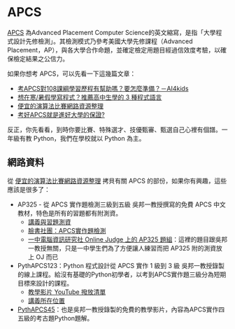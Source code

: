 # APCS

[APCS](https://apcs.csie.ntnu.edu.tw/) 為Advanced Placement Computer Science的英文縮寫，是指「大學程式設計先修檢測」。其檢測模式乃參考美國大學先修課程（Advanced Placement，AP），與各大學合作命題，並確定檢定用題目經過信效度考驗，以確保檢定結果之公信力。


如果你想考 APCS，可以先看一下這幾篇文章：

- [考APCS對108課綱學習歷程有幫助嗎？要怎麼準備？－AI4kids](https://ai4kids.ai/blogs/blog/what-is-apcs)
- [想在寒/暑假學寫程式？推薦高中生學的 3 種程式語言](https://jcshawn.com/coding-language-for-student/)
- [便宜的演算法比賽網路資源整理](https://hackmd.io/@pr3pony/HysEHoYe8)
- [考好APCS就是進好大學的保證?](https://www.apcs.cc/2020/06/apcs.html)

反正，你先看看，到時你要比賽、特殊選才、技優甄審、甄選自己心裡有個譜。一年級有教 Python，我們在學校就以 Python 為主。

## 網路資料

從 [便宜的演算法比賽網路資源整理](https://hackmd.io/@pr3pony/HysEHoYe8) 拷貝有關 APCS 的部份，如果你有興趣，這些應該是很多了：

- AP325 - 從 APCS 實作題檢測三級到五級
吳邦一教授撰寫的免費 APCS 中文教材，特色是所有的習題都有附測資。
    - [講義與習題測資](https://drive.google.com/drive/folders/10hZCMHH0YgsfguVZCHU7EYiG8qJE5f-m)
    - [臉書社團：APCS實作題檢測](https://www.facebook.com/groups/359446638362710)
    - [一中電腦資訊研究社 Online Judge 上的 AP325 題組](https://judge.tcirc.tw/Problems?tag=AP325)：這裡的題目跟吳邦一教授無關，只是一中學生們為了方便讓人練習而把 AP325 附的測資放上 OJ 而已
- PythAPCS123：Python 程式設計從 APCS 實作 1 級到 3 級
吳邦一教授錄製的線上課程。給沒有基礎的Python初學者，以考到APCS實作題三級分為短期目標來設計的課程。
    - [教學影片 YouTube 撥放清單](https://youtube.com/playlist?list=PLpmg1QLbgMuSIDOgOcwf0Fbbn2ZDR7s-X)
    - [講義所在位置](https://drive.google.com/drive/folders/1mnVdO2LHq7e4vesn6pt_R0-S6YWtz4Q4?usp=sharing)
- [PythAPCS45](https://www.youtube.com/playlist?list=PLpmg1QLbgMuRQXHRkX9iDHyAVIW1D6OJF)：也是吳邦一教授錄製的免費的教學影片，內容為APCS實作四五級的考古題Python題解。
